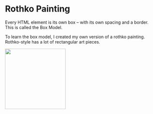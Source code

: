 # Rothko Painting 

Every HTML element is its own box – with its own spacing and a border. This is called the Box Model. 

To learn the box model, I created my own version of a rothko painting. Rothko-style has a lot of rectangular art pieces.

<img src="https://user-images.githubusercontent.com/63388515/175117468-f73f0e04-4d1f-4ca0-8240-1db326094a4e.png" height=200 width=200>
